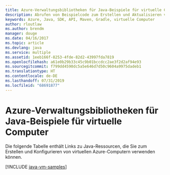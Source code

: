 ```yaml
---
title: Azure-Verwaltungsbibliotheken für Java-Beispiele für virtuelle Computer
description: Abrufen von Beispielcode zum Erstellen und Aktualisieren von virtuellen Azure-Computern mit den Azure-Verwaltungsbibliotheken für Java
keywords: Azure, Java, SDK, API, Maven, Gradle, virtuelle Computer
author: rloutlaw
ms.author: brendm
manager: douge
ms.date: 04/16/2017
ms.topic: article
ms.devlang: java
ms.service: multiple
ms.assetid: 1eeb166f-8253-4fde-82d2-43997fda7819
ms.openlocfilehash: a61e0b29b33c45c9b01bccdcc2ae3f2d2af94e93
ms.sourcegitcommit: f799dd4590dc5a5e646d7d50c9604a9975dadeb1
ms.translationtype: HT
ms.contentlocale: de-DE
ms.lasthandoff: 07/31/2019
ms.locfileid: "68691877"
---
```

# <a name="azure-management-libraries-for-java-samples-for-virtual-machines"></a>Azure-Verwaltungsbibliotheken für Java-Beispiele für virtuelle Computer

Die folgende Tabelle enthält Links zu Java-Ressourcen, die Sie zum Erstellen und Konfigurieren von virtuellen Azure-Computern verwenden können.

[!INCLUDE [java-vm-samples](includes/java-vm-samples.md)]